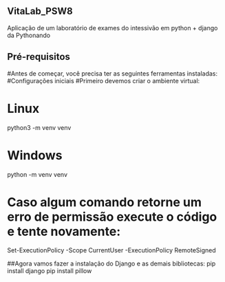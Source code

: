 ## VitaLab_PSW8
Aplicação de um laboratório de exames do intessivão em python + django da Pythonando

## Pré-requisitos
#Antes de começar, você precisa ter as seguintes ferramentas instaladas:
#Configurações iniciais
#Primeiro devemos criar o ambiente virtual:

# Linux
python3 -m venv venv

# Windows
python -m venv venv

# Caso algum comando retorne um erro de permissão execute o código e tente novamente:
Set-ExecutionPolicy -Scope CurrentUser -ExecutionPolicy RemoteSigned

##Agora vamos fazer a instalação do Django e as demais bibliotecas:
pip install django
pip install pillow
